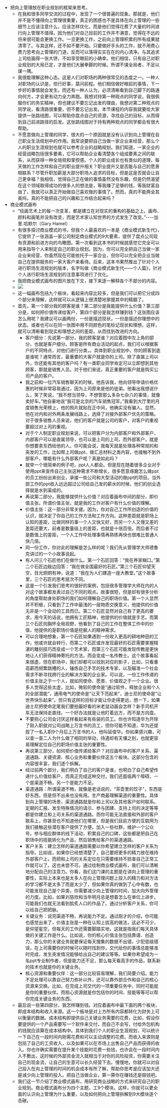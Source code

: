 - 把向上管理放在职业规划的框架来思考。
    - 在我和很多同学交流的过程中，发现了一个很普遍的现象。那就是，他们并不是不懂得向上管理很重要，真正的困惑也不是具体在向上管理的一些细节上应该注意什么，应该怎样优化，而是他们觉得花费了大量的时间进行向上管理不值得。因为他们对自己目前的工作并不满意，觉得在不远的将来很可能会更换工作。一旦更换工作，之前向上管理积累的所有成果就清零了。与其这样，还不如不要开始。只要做好手头的工作，就不用费心费力思考向上管理的门道，反而可以落得实实在在的内心清净。与其追求上司给画得一张大饼，不如享受眼前的小确幸。他们相信，只有自己对职业规划的大局已定，才是他们大展拳脚的时候。所谓不谋全局者，不足以谋一隅。
    - 我很能理解这种心态。这是人们对职场的两种很常见的态度之一。一种人对职场的认识是，但行好事，莫问前程。他们相信做好眼前的事情，下一步好的事情就会发生。而还有一种人认为，必须清晰看到自己脚下的路通向何方，才会更有动力全力奔跑。我想对持第一种观点的同学说，我很佩服你们的务实精神，但也建议不要忘记出发的理由，我想对第二种观点的同学说，看清路很重要，但不要忘记出发。本节课程的内容我就要给大家提供一张路线图，可以帮助你盘点自己的资源，寻找自己的目标，从而得到自己前进路径的启发。这张路线图对于持有两种观点的同学都会有很大帮助。
    - 不愿意做向上管理的同学，很大的一个原因就是没有认识到向上管理在自己职业生活规划中的作用。我常说要把自己当做一家企业来经营，那么个人的职业生涯规划也就可以参考企业的战略规划。我们知道，一家企业的经营战略包括很多要素，它可以帮助企业看清楚各个组成要素之间的联系，从而获得一种全局观和掌控感。个人的职业成长也有类似的道理，每天做的工作怎样和自己的职业提升相关？职业提升又是否能与自己的愿景相联系？尽管升职加薪是大部分职场人追求的目标，但是这是否就会让自己更幸福？我相信，觉得自己正在做的事情虽然没有乐趣，但是仍然渴望在这个领域取得成功的很多人的想法是，等我赚了足够的钱，等我财富自由了，我就可以真正开始做自己喜欢做的事情了。然而，真的不能两全其美吗，真的不能把自己的兴趣和工作结合起来吗？
- 商业模式画布
    - “绘画艺术上的每一次变革，都是建立在对现实的重构的基础之上。画布、颜料和画笔并没有改变，而是艺术家认知世界的方式发生了改变。”----加里.哈默尔（Gary Hamel）
    - 有很多探讨商业模式的书，但我个人最喜欢的一本是《商业模式新生代》，它提供了一张涵盖一家公司制定商业模式的9大要素，提供了盘点公司现有资源和前进方向的鸟瞰图。第一次看到这本书的时候就感觉它完全可以用来指导个人来制定自己的职业规划。因为，你可以完全把自己当做一家企业来经营，你虽然现在可能依托于一家企业，但你可以完全把企业当做自己在提供服务的一家大客户来看待。后来，这本书果然推出了针对个人进行职场生涯规划的版本，名字叫做《商业模式新生代——个人篇》，针对个人进行职场生涯规划的注意事项进行了优化。
    - 我把商业模式画布的图片放在下文，接下来逐一解释各个不部分的内容。
    - ![](https://firebasestorage.googleapis.com/v0/b/firescript-577a2.appspot.com/o/imgs%2Fapp%2Fxinyiheng%2FA89QIs7Tg0.png?alt=media&token=2f899ff3-5b68-435e-8044-4ba28f560f39)
    - 这一幅画布包括九个板块，看起来内容比较多，但是我们可以把它分成四个部分来理解，这样就可以从逻辑上很清楚地掌握其中的精髓了。
    - 首先，第一个部分我的顾客是谁？第二部分是我能提供什么价值？第三部分是，如何把价值传递给客户，第四个部分是我怎样赚到钱？这张图应该怎么用呢？我建议可以画两份，一份是描述现状，一份是描述你理想中的状态。或者也可以在同一张图中用不同颜色的笔标记现状和理想，这样，就可以清晰看到现实和理想之间的差距，从而找到改进的方向。
        - 客户细分：先说第一部分，我的顾客是谁？对应着图中左上角的部分，也就是客户细分。顾客是所有商业活动的起点，我们可以根据客户的不同特点，对他们进行分类，。具体到职业规划中，你的顾客到底是谁呢？通常而言，最重要的大客户就是你的上司。除了直属上司以外，你还能有其他的客户吗？有一类职业同学肯定可以立即想到其他顾客，那就是销售人员。对于他们来说，真正重要的客户就是购买公司产品的客户。
        - 我之前和一位汽车销售聊天的时候，他告诉我，他向领导申请价格优惠的时候非常容易通过，因为上司原来是他的徒弟。他看出我想说什么，笑了笑说，“我不想当领导，不想管那么多杂七杂八的事情，就像卖好车。”他自豪地说“我可是北京的汽车销售冠军。”我看到大厅里的月度销售光荣榜上，他的照片就贴在正中间，他确实没有骗人。显然，他在对内和对外两条发展线路上，选择了对接外部客户优先的策略。对于很多销售人员来说，他们的客户就是公司的客户，对客户的重视要超过对上司的重视。
        - 对于个人制定职业规划来说，可以把客户分为内部客户和外部客户，内部客户可以是直属领导，也可以是上司的上司，而外部客户，就是你想要卖东西给他的人。你可能会说，我每天就是处理各种常规的和突发的工作，比如帮上司做ppt、做汇总材料之类内容，也接触不到外部客户，哪能有什么外部客户呢？真是如此吗？
        - 就举一个很简单的例子吧，ppt人人都会。但是现在随着很多企业对于使用ppt来宣传自己主张这种需求不断增长，很多愿意琢磨怎么做ppt的员工纷纷出来创业，承接一些公司和大型活动的做ppt的项目。当外部工作的ppt收入远远超过公司给自己发的薪水的时候，他们的创业选择就是水到渠成的。
        - 再说第二部分，我能够提供什么价值？对应着画布中间的部分，即价值主张。所谓价值主张，就是我的工作对客户有什么价值的理解。
        - 价值主张：这一部分非常关键。因为，你对自己工作所创造的价值的认识，就决定了你自己的工作方法和工作方向。这种差距就是职场上认知的差距，比做同样的事一个人又快又好，而另一个人又慢又差的差距还要大，前者是数量级上的差距，也就是十倍百倍，而后者不过是数值上的差距，一个人工作中处理事情再熟练再快也很难比普通人快几倍。
        - 同一份工作，你对此的理解是怎么样的呢？我们先从管理学大师德鲁克讲过的一个小故事说起。
        - 有人问三个石匠他们在做什么。第一个石匠回答：“我在养家糊口。”第二个石匠边敲边回答：“我在做全国最好的石匠。”第三个石匠仰望天空，目光炯炯有神，说道：“我在为人们建造一座大教堂。”这个故事里，三个石匠的思考层次不同。
        - 这是一个引发我们思考的很好的案例，包括很多管理学大师在内的人对这个故事都发表过自己不同的观点。故事很短，但是却有很多分析的角度帮助身处职场的我们如何理解自己的职场价值。第一个人显然并不积极，只看到了工作中最浅的一层物质交换意义，他提供的价值无非是一个会动的工具而已。第二个石匠显然对自己有了更高的要求，用今天的话说，他拥有工匠精神，他提供的价值就是手艺。而第三个石匠则胸怀全局视野，他看到了自己的工作在整体工作中的价值，他提供的是职场价值是挖掘人的精神需求。
        - 可以合理地想象，第一个石匠如果遇到一份收入更高的耕地种田的工作，他或许就会转行，而第二个石匠或许发现最好的石匠需要掌握精湛的雕刻技巧而变成一个艺术家，而第三个石匠可能发现传教是更快地让人们获得精神寄托的方法，而会变成一名传教士。这个故事看起来很虚，但在职场中，我们却都可以找到对应的影子，比如，只看重高薪而频繁跳槽的人，锤炼自己手艺的技术专家，以及瞄准一个社会需求不断寻找跨行业的解决方案的企业家。可以说，一份工作传递的价值主张之于一个人，就如同使命、愿景、价值观之于一个企业。很多人觉得这些太虚，比如，微软的使命是“通过软件，释放企业和个人的全部潜能”，通用电气的使命是“让天下亮起来”，迪士尼的使命是“让世界快乐起来”。但只有这样的目标才能让你走得更远，想一下，如果迪士尼把使命定尾我们要拍最好看的米老鼠动画会怎样？新手司机开车无法保持走直线，一个好办法就是让他盯着远方，而不是方向盘。
        - 不要担心公司会讨厌这样看起来有些装的员工。你也许知道华为开除了刚入职就对公司战略上万言书的员工，但你可能不知道，华为还提拔了一名入职9个月后上万言书的人，他叫延俊华。你如果感兴趣，可以查一查二人为什么做了相同的举动，待遇却有天壤之别，也就更容易理解定位自己的职场价值主张的重要性。
        - 再说第三部分，如何把价值传递给客户？对应画布中的客户关系、渠道通路、关键资源、核心业务和重要伙伴这五个板块。这部分包含的内容很丰富，我们逐个拆解。
        - 经过前两个部分，我们明白了自己的客户是谁，也明白了自己希望传递什么价值给客户，而真正完成这种交付，我们还面临两个障碍，一个是渠道不畅，另一个是能力不足。
        - 渠道通路：所谓渠道不畅，就像是老话说的，“茶壶里的饺子”，东西是好东西，但是但不出来也没有用。生产商最理解渠道的重要性。具体到向上管理的场景，渠道通路就是你和上司以及其他客户如何联系。定期的汇报、发生特殊情况的请示、参与团建、支持上司的决定等等都是你建立和上司关系的渠道通路。而你可能无法直接和外部的客户联系上，你甚至也不知道他们在哪里，但是我们目前方便的互联网为我们接触这些潜在客户提供了方便。加入一些社群，维护一个公众号，参与相应群体的线下活动，积累自己的口碑，这些都是把自己在职场中的技能转化为产品，然后销售给客户的渠道通路。
        - 客户关系：建立怎样的渠道通路需要以你希望建立怎样的客户关系为指导。比如说，如果你已经想清楚了，自己要把更多的精力放在维持外部客户上，而把和上司的关系定位在只需要维持不损害自己正常工作就可以了。这也未尝不可。通过绘制商业模式画布，我们可以清晰地分配自己的注意力。你看，我们这门课的主题是在讲向上管理的重要性，实际上本来也是太多人在向上管理问题上投入的精力和对方法的学习都不是太多了而是太少了，但如果你真的做到了心中有数，也可能发现自己是个异类，你需要减少向上管理的时间，加大向外管理的力度。比如，如果刘慈欣和当年明月总是想着怎么在单位上进步，可能我们也就无法看到脍炙人口的作品了。通过分析客户关系，你可以给自己把把脉。
        - 关键业务：说完渠道不畅，再说能力不足。通过刚才的介绍，你可能也感觉出来了，价值主张是一种在认知上拔高的做法，这必不可少，是仰望星空，但每天的工作还需要脚踏实地，这就是指我们每天具体做的关键工作是什么。比如说，你的核心价值主张包括靠谱、创造力，那么你的关键业务就要保证每天搜集的数据不出错，少犯低级错误，在上司需要你的时候可以随时找到你，交代给你的事情总能够准时完成，发生突发情况能够给出自己的建议等等。如果你希望成为一名ppt专业制作者，但是能力还不足，那么每天看高手的作品，联系新的技术也就是你的关键业务。
        - 核心资源和重要伙伴：这一部分比较容易理解，我们简要介绍。能力不足处理可以靠自己努力弥补以外，还可以靠外部合作和自己的核心资源来交换。比如，在完成上司交代的一项重要任务中，同时可能就是你的重要伙伴。而核心资源就是你包括你的时间、技能等等可以帮你完成关键业务的东西。
    - 最后说一些第四部分，我怎样赚到钱。对应着画布中最下面的两个板块，即成本结构和收入来源。这一个板块是对上方所有内容都转化为财务上可以衡量的数据。成本结构即提供自己关键业务需要的花费，比如，假设你要提供的一个产品需要写一个软件来交付，而自己不会写，付给外包机构的钱就应该算在成本结构中。具体到我们个人的职业生涯规划，可以统计一下自己在一段时间内刚需花费和可以主动调整的花费。而收入来源则是包括了自己的工资收入，以及如果可以在市场上出售自己产品而获得的收入。你也许确实需要在提升某个技能时花费一些钱，也许会在一段时间内入不敷出，这时候的外部资金流入就相当于对你的风险投资，你需要关注自己的现金流，让自己的生意可以长久经营下去。慢慢地，你就可以对自己投入在向上管理的时间的机会成本有所了解，帮助你思考是应该加大还是减少向上管理的投入。把自己当做企业，算一算你在赚钱还是赔钱吧。
    - 我们这一节介绍了商业模式画布，用研究商业战略的方式来研究自己的职业规划。商业模式画布分为四个主题，工9个模块。这样，你就可以更全面的认识向上管理为什么重要，以及如何把向上管理拆解到9大模块逐个击破。
      
